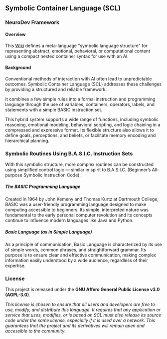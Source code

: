 ## Symbolic Container Language (SCL) 
### NeuroDev Framework

#### Overview

This [Wiki](https://github.com/betatester3016/SCL/wiki) defines a meta-language "symbolic language structure" for representing abstract, emotional, behavioral, or computational content using a compact nested container syntax for use with an AI.

#### Background

Conventional methods of interaction with AI often lead to unpredictable outcomes. Symbolic Container Language (SCL) addresses these challenges by providing a structured and reliable framework.

It combines a few simple rules into a formal instruction and programming language through the use of variables, containers, operators, labels, and statements with a simple BASIC instruction set.

This hybrid system supports a wide range of functions, including symbolic reasoning, emotional modeling, behavioral scripting, and logic chaining in a compressed and expressive format. Its flexible structure also allows it to define goals, perceptions, and beliefs, or facilitate memory encoding and hierarchical planning.

### Symbolic Routines Using B.A.S.I.C. Instruction Sets

With this symbolic structure, more complex routines can be constructed using simplified control logic — similar in spirit to B.A.S.I.C. (Beginner’s All-purpose Symbolic Instruction Code).

##### The BASIC Programming Language

Created in 1964 by John Kemeny and Thomas Kurtz at Dartmouth College, BASIC was a user-friendly programming language designed to make computing accessible to beginners. Its simple, interpreted nature was fundamental to the early personal computer revolution and its concepts continue to influence modern languages like Java and Python.

##### Basic Language (as in Simple Language)

As a principle of communication, Basic Language is characterized by its use of simple words, common phrases, and straightforward grammar. Its purpose is to ensure clear and effective communication, making complex information easily understood by a wide audience, regardless of their expertise.

### License

This project is released under the **GNU Affero General Public License v3.0 (AGPL-3.0)**.

*This license is chosen to ensure that all users and developers are free to use, modify, and distribute this language. It requires that any application or service that uses, modifies, or is based on SCL must also release its source code under the same license, especially if it is used over a network. This guarantees that the project and its derivatives will remain open and accessible to the community*.

